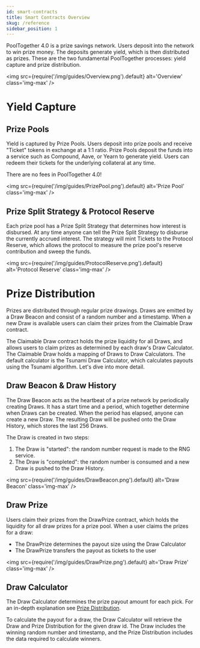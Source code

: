```yaml
---
id: smart-contracts
title: Smart Contracts Overview
skug: /reference
sidebar_position: 1
---
```


PoolTogether 4.0 is a prize savings network.  Users deposit into the network to win prize money.  The deposits generate yield, which is then distributed as prizes.   These are the two fundamental PoolTogether processes: yield capture and prize distribution.

<img
  src={require('/img/guides/Overview.png').default}
  alt='Overview'
  class='img-max'
/>

# Yield Capture

## Prize Pools

Yield is captured by Prize Pools.  Users deposit into prize pools and receive "Ticket" tokens in exchange at a 1:1 ratio.  Prize Pools deposit the funds into a service such as Compound, Aave, or Yearn to generate yield.  Users can redeem their tickets for the underlying collateral at any time.

There are no fees in PoolTogether 4.0!

<img
  src={require('/img/guides/PrizePool.png').default}
  alt='Prize Pool'
  class='img-max'
/>

## Prize Split Strategy & Protocol Reserve

Each prize pool has a Prize Split Strategy that determines how interest is disbursed.  At any time anyone can tell the Prize Split Strategy to disburse the currently accrued interest.  The strategy will mint Tickets to the Protocol Reserve, which allows the protocol to measure the prize pool's reserve contribution and sweep the funds.

<img
  src={require('/img/guides/ProtocolReserve.png').default}
  alt='Protocol Reserve'
  class='img-max'
/>

# Prize Distribution

Prizes are distributed through regular prize drawings.  Draws are emitted by a Draw Beacon and consist of a random number and a timestamp.  When a new Draw is available users can claim their prizes from the Claimable Draw contract.

The Claimable Draw contract holds the prize liquidity for all Draws, and allows users to claim prizes as determined by each draw's Draw Calculator. The Claimable Draw holds a mapping of Draws to Draw Calculators.
The default calculator is the Tsunami Draw Calculator, which calculates payouts using the Tsunami algorithm.
Let's dive into more detail.

## Draw Beacon & Draw History

The Draw Beacon acts as the heartbeat of a prize network by periodically creating Draws. It has a start time and a period, which together determine when Draws can be created. When the period has elapsed, anyone can create a new Draw. The resulting Draw will be pushed onto the Draw History, which stores the last 256 Draws.

The Draw is created in two steps:

1. The Draw is "started": the random number request is made to the RNG service.
2. The Draw is "completed": the random number is consumed and a new Draw is pushed to the Draw History.

<img
  src={require('/img/guides/DrawBeacon.png').default}
  alt='Draw Beacon'
  class='img-max'
/>

## Draw Prize

Users claim their prizes from the DrawPrize contract, which holds the liquidity for all draw prizes for a prize pool.   When a user claims the prizes for a draw:

- The DrawPrize determines the payout size using the Draw Calculator
- The DrawPrize transfers the payout as tickets to the user

<img
  src={require('/img/guides/DrawPrize.png').default}
  alt='Draw Prize'
  class='img-max'
/>

## Draw Calculator

The Draw Calculator determines the prize payout amount for each pick.  For an in-depth explanation see [Prize Distribution](/protocol/concepts/prize-distribution).

To calculate the payout for a draw, the Draw Calculator will retrieve the Draw and Prize Distribution for the given draw id.  The Draw includes the winning random number and timestamp, and the Prize Distribution includes the data required to calculate winners.
